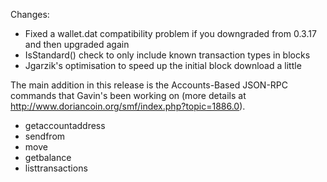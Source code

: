 Changes:
* Fixed a wallet.dat compatibility problem if you downgraded from 0.3.17 and then upgraded again
* IsStandard() check to only include known transaction types in blocks
* Jgarzik's optimisation to speed up the initial block download a little

The main addition in this release is the Accounts-Based JSON-RPC commands that Gavin's been working on (more details at http://www.doriancoin.org/smf/index.php?topic=1886.0).  
* getaccountaddress
* sendfrom
* move
* getbalance
* listtransactions

